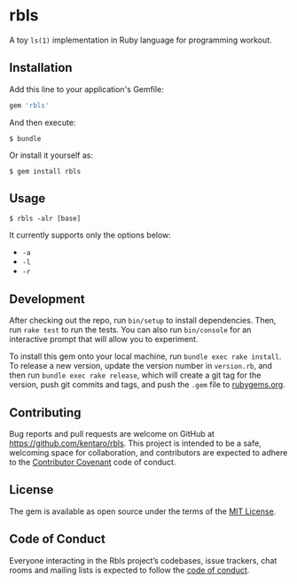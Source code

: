 # rbls

A toy `ls(1)` implementation in Ruby language for programming workout.

## Installation

Add this line to your application's Gemfile:

```ruby
gem 'rbls'
```

And then execute:

    $ bundle

Or install it yourself as:

    $ gem install rbls

## Usage

```
$ rbls -alr [base]
```

It currently supports only the options below:

* `-a`
* `-l`
* `-r`

## Development

After checking out the repo, run `bin/setup` to install dependencies. Then, run `rake test` to run the tests. You can also run `bin/console` for an interactive prompt that will allow you to experiment.

To install this gem onto your local machine, run `bundle exec rake install`. To release a new version, update the version number in `version.rb`, and then run `bundle exec rake release`, which will create a git tag for the version, push git commits and tags, and push the `.gem` file to [rubygems.org](https://rubygems.org).

## Contributing

Bug reports and pull requests are welcome on GitHub at https://github.com/kentaro/rbls. This project is intended to be a safe, welcoming space for collaboration, and contributors are expected to adhere to the [Contributor Covenant](http://contributor-covenant.org) code of conduct.

## License

The gem is available as open source under the terms of the [MIT License](https://opensource.org/licenses/MIT).

## Code of Conduct

Everyone interacting in the Rbls project’s codebases, issue trackers, chat rooms and mailing lists is expected to follow the [code of conduct](https://github.com/kentaro/rbls/blob/master/CODE_OF_CONDUCT.md).
